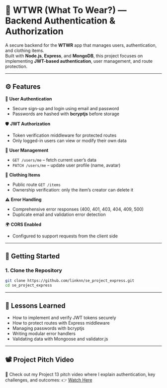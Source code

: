 # 🧥 WTWR (What To Wear?) — Backend Authentication & Authorization

A secure backend for the **WTWR** app that manages users, authentication, and clothing items.  
Built with **Node.js**, **Express**, and **MongoDB**, this project focuses on implementing **JWT-based authentication**, user management, and route protection.

---

## ⚙️ Features

🔐 **User Authentication**

- Secure sign-up and login using email and password
- Passwords are hashed with **bcryptjs** before storage

🛡️ **JWT Authorization**

- Token verification middleware for protected routes
- Only logged-in users can view or modify their own data

👤 **User Management**

- `GET /users/me` – fetch current user’s data
- `PATCH /users/me` – update user profile (name, avatar)

👕 **Clothing Items**

- Public route `GET /items`
- Ownership verification: only the item’s creator can delete it

⚠️ **Error Handling**

- Comprehensive error responses (400, 401, 403, 404, 409, 500)
- Duplicate email and validation error detection

🌍 **CORS Enabled**

- Configured to support requests from the client side

---

## 🚀 Getting Started

### 1. Clone the Repository

```bash
git clone https://github.com/linknn/se_project_express.git
cd se_project_express
```

---

## 🧠 Lessons Learned

- How to implement and verify JWT tokens securely
- How to protect routes with Express middleware
- Managing passwords with bcryptjs
- Writing modular error handlers
- Validating data with Mongoose and validator.js

---

## 📽️ Project Pitch Video

🎥 Check out my Project 13 pitch video where I explain authentication, key challenges, and outcomes:
👉 [Watch Here](https://drive.google.com/file/d/1W0nsXwcTYyQb5Uzyvy6k8iJJ2sNIHLwV/view?usp=sharing)
